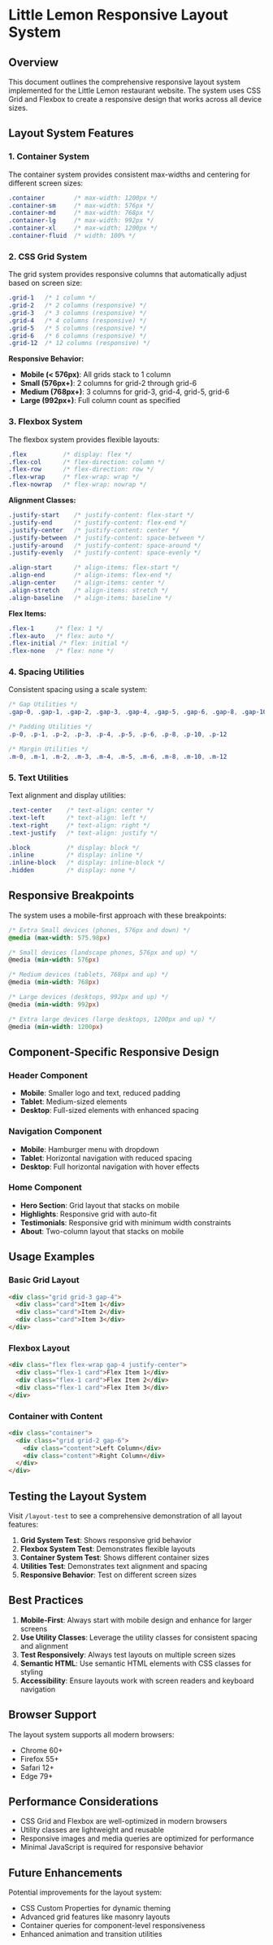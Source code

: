 # Little Lemon Responsive Layout System

## Overview

This document outlines the comprehensive responsive layout system implemented for the Little Lemon restaurant website. The system uses CSS Grid and Flexbox to create a responsive design that works across all device sizes.

## Layout System Features

### 1. Container System

The container system provides consistent max-widths and centering for different screen sizes:

```css
.container        /* max-width: 1200px */
.container-sm     /* max-width: 576px */
.container-md     /* max-width: 768px */
.container-lg     /* max-width: 992px */
.container-xl     /* max-width: 1200px */
.container-fluid  /* width: 100% */
```

### 2. CSS Grid System

The grid system provides responsive columns that automatically adjust based on screen size:

```css
.grid-1   /* 1 column */
.grid-2   /* 2 columns (responsive) */
.grid-3   /* 3 columns (responsive) */
.grid-4   /* 4 columns (responsive) */
.grid-5   /* 5 columns (responsive) */
.grid-6   /* 6 columns (responsive) */
.grid-12  /* 12 columns (responsive) */
```

**Responsive Behavior:**
- **Mobile (< 576px)**: All grids stack to 1 column
- **Small (576px+)**: 2 columns for grid-2 through grid-6
- **Medium (768px+)**: 3 columns for grid-3, grid-4, grid-5, grid-6
- **Large (992px+)**: Full column count as specified

### 3. Flexbox System

The flexbox system provides flexible layouts:

```css
.flex          /* display: flex */
.flex-col      /* flex-direction: column */
.flex-row      /* flex-direction: row */
.flex-wrap     /* flex-wrap: wrap */
.flex-nowrap   /* flex-wrap: nowrap */
```

**Alignment Classes:**
```css
.justify-start    /* justify-content: flex-start */
.justify-end      /* justify-content: flex-end */
.justify-center   /* justify-content: center */
.justify-between  /* justify-content: space-between */
.justify-around   /* justify-content: space-around */
.justify-evenly   /* justify-content: space-evenly */

.align-start      /* align-items: flex-start */
.align-end        /* align-items: flex-end */
.align-center     /* align-items: center */
.align-stretch    /* align-items: stretch */
.align-baseline   /* align-items: baseline */
```

**Flex Items:**
```css
.flex-1      /* flex: 1 */
.flex-auto   /* flex: auto */
.flex-initial /* flex: initial */
.flex-none   /* flex: none */
```

### 4. Spacing Utilities

Consistent spacing using a scale system:

```css
/* Gap Utilities */
.gap-0, .gap-1, .gap-2, .gap-3, .gap-4, .gap-5, .gap-6, .gap-8, .gap-10, .gap-12

/* Padding Utilities */
.p-0, .p-1, .p-2, .p-3, .p-4, .p-5, .p-6, .p-8, .p-10, .p-12

/* Margin Utilities */
.m-0, .m-1, .m-2, .m-3, .m-4, .m-5, .m-6, .m-8, .m-10, .m-12
```

### 5. Text Utilities

Text alignment and display utilities:

```css
.text-center    /* text-align: center */
.text-left      /* text-align: left */
.text-right     /* text-align: right */
.text-justify   /* text-align: justify */

.block          /* display: block */
.inline         /* display: inline */
.inline-block   /* display: inline-block */
.hidden         /* display: none */
```

## Responsive Breakpoints

The system uses a mobile-first approach with these breakpoints:

```css
/* Extra Small devices (phones, 576px and down) */
@media (max-width: 575.98px)

/* Small devices (landscape phones, 576px and up) */
@media (min-width: 576px)

/* Medium devices (tablets, 768px and up) */
@media (min-width: 768px)

/* Large devices (desktops, 992px and up) */
@media (min-width: 992px)

/* Extra large devices (large desktops, 1200px and up) */
@media (min-width: 1200px)
```

## Component-Specific Responsive Design

### Header Component
- **Mobile**: Smaller logo and text, reduced padding
- **Tablet**: Medium-sized elements
- **Desktop**: Full-sized elements with enhanced spacing

### Navigation Component
- **Mobile**: Hamburger menu with dropdown
- **Tablet**: Horizontal navigation with reduced spacing
- **Desktop**: Full horizontal navigation with hover effects

### Home Component
- **Hero Section**: Grid layout that stacks on mobile
- **Highlights**: Responsive grid with auto-fit
- **Testimonials**: Responsive grid with minimum width constraints
- **About**: Two-column layout that stacks on mobile

## Usage Examples

### Basic Grid Layout
```html
<div class="grid grid-3 gap-4">
  <div class="card">Item 1</div>
  <div class="card">Item 2</div>
  <div class="card">Item 3</div>
</div>
```

### Flexbox Layout
```html
<div class="flex flex-wrap gap-4 justify-center">
  <div class="flex-1 card">Flex Item 1</div>
  <div class="flex-1 card">Flex Item 2</div>
  <div class="flex-1 card">Flex Item 3</div>
</div>
```

### Container with Content
```html
<div class="container">
  <div class="grid grid-2 gap-6">
    <div class="content">Left Column</div>
    <div class="content">Right Column</div>
  </div>
</div>
```

## Testing the Layout System

Visit `/layout-test` to see a comprehensive demonstration of all layout features:

1. **Grid System Test**: Shows responsive grid behavior
2. **Flexbox System Test**: Demonstrates flexible layouts
3. **Container System Test**: Shows different container sizes
4. **Utilities Test**: Demonstrates text alignment and spacing
5. **Responsive Behavior**: Test on different screen sizes

## Best Practices

1. **Mobile-First**: Always start with mobile design and enhance for larger screens
2. **Use Utility Classes**: Leverage the utility classes for consistent spacing and alignment
3. **Test Responsively**: Always test layouts on multiple screen sizes
4. **Semantic HTML**: Use semantic HTML elements with CSS classes for styling
5. **Accessibility**: Ensure layouts work with screen readers and keyboard navigation

## Browser Support

The layout system supports all modern browsers:
- Chrome 60+
- Firefox 55+
- Safari 12+
- Edge 79+

## Performance Considerations

- CSS Grid and Flexbox are well-optimized in modern browsers
- Utility classes are lightweight and reusable
- Responsive images and media queries are optimized for performance
- Minimal JavaScript is required for responsive behavior

## Future Enhancements

Potential improvements for the layout system:
- CSS Custom Properties for dynamic theming
- Advanced grid features like masonry layouts
- Container queries for component-level responsiveness
- Enhanced animation and transition utilities 